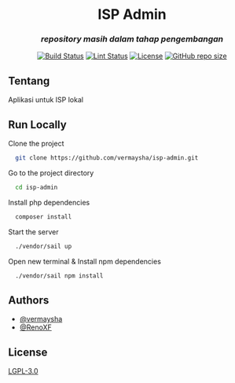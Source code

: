 <p align="center">
    <h1 align="center">ISP Admin</h1>
    <h3 align="center"><i>repository masih dalam tahap pengembangan</i></h3>
</p>

<p align="center">
    <a href="https://github.com/vermaysha/isp-admin/actions"><img src="https://github.com/vermaysha/isp-admin/actions/workflows/tests.yml/badge.svg" alt="Build Status"></a>
    <a href="https://github.com/vermaysha/isp-admin/actions"><img src="https://github.com/vermaysha/isp-admin/actions/workflows/lint.yml/badge.svg" alt="Lint Status"></a>
    <a href="https://choosealicense.com/licenses/lgpl-3.0/"><img src="https://img.shields.io/github/license/vermaysha/isp-admin" alt="License"></a>
    <a href=""><img alt="GitHub repo size" src="https://img.shields.io/github/repo-size/vermaysha/isp-admin"></a>
</p>

## Tentang

Aplikasi untuk ISP lokal

## Run Locally

Clone the project

```bash
  git clone https://github.com/vermaysha/isp-admin.git
```

Go to the project directory

```bash
  cd isp-admin
```

Install php dependencies

```bash
  composer install
```

Start the server

```bash
  ./vendor/sail up
```

Open new terminal & Install npm dependencies
```bash
  ./vendor/sail npm install
```


## Authors

- [@vermaysha](https://www.github.com/vermaysha)
- [@RenoXF](https://github.com/RenoXF)


## License

[LGPL-3.0](https://choosealicense.com/licenses/lgpl-3.0/)

